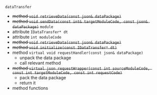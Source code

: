`dataTransfer`
- ~~method `void retrieveData(const json& dataPackage)`~~
- ~~method `void sendData(const int& targetModuleCode, const json& dataPackage)`~~
`module`
- attribute `IDataTransfer* dt`
- attribute `int moduleCode`
- ~~method `void retrieveData(const json& dataPackage)`~~
- ~~method `void initialize(const IDataTransfer* dt)`~~
- method `virtual void requestHandler(const json& dataPackage)`
	- unpack the data package
	- call relevant method
- ~~method `virtual json requestWrapper(const int sourceModuleCode, const int targetModuleCode, const int requestCode)`~~
	- pack the data package
	- return it
- method functions